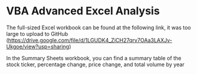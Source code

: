 # VBA Advanced Excel Analysis

The full-sized Excel workbook can be found at the following link, it was too large to upload to GitHub (https://drive.google.com/file/d/1LGUDK4_ZiCH27qrv7OAa3LAXJv-Ukgoe/view?usp=sharing)

In the Summary Sheets workbook, you can find a summary table of the stock ticker, percentage change, price change, and total volume by year
